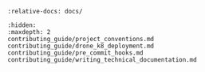 ```{include} ../CONTRIBUTING.md
:relative-docs: docs/

```

```{toctree}
:hidden:
:maxdepth: 2
contributing_guide/project_conventions.md
contributing_guide/drone_k8_deployment.md
contributing_guide/pre_commit_hooks.md
contributing_guide/writing_technical_documentation.md
```
